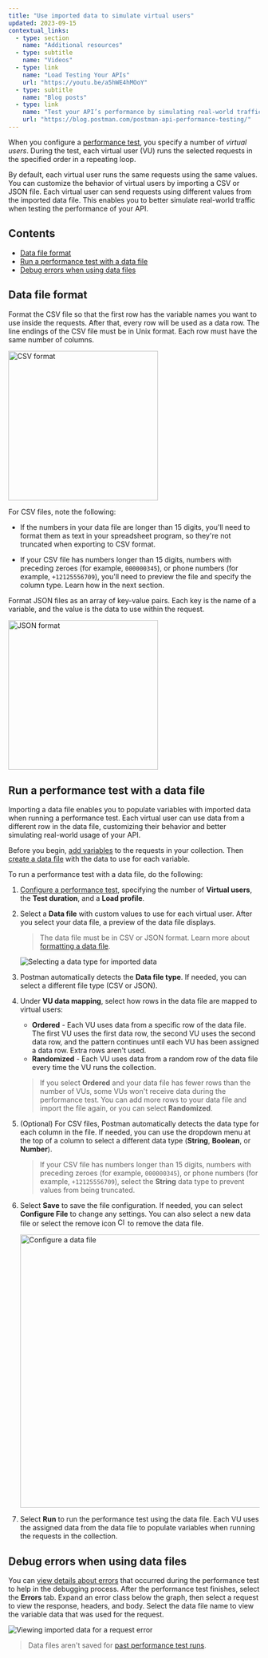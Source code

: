 ```yaml
---
title: "Use imported data to simulate virtual users"
updated: 2023-09-15
contextual_links:
  - type: section
    name: "Additional resources"
  - type: subtitle
    name: "Videos"
  - type: link
    name: "Load Testing Your APIs"
    url: "https://youtu.be/a5hWE4hMOoY"
  - type: subtitle
    name: "Blog posts"
  - type: link
    name: "Test your API’s performance by simulating real-world traffic with Postman"
    url: "https://blog.postman.com/postman-api-performance-testing/"
---
```


When you configure a [performance test](/docs/collections/performance-testing/testing-api-performance/), you specify a number of _virtual users_. During the test, each virtual user (VU) runs the selected requests in the specified order in a repeating loop.

By default, each virtual user runs the same requests using the same values. You can customize the behavior of virtual users by importing a CSV or JSON file. Each virtual user can send requests using different values from the imported data file. This enables you to better simulate real-world traffic when testing the performance of your API.

## Contents

* [Data file format](#data-file-format)
* [Run a performance test with a data file](#run-a-performance-test-with-a-data-file)
* [Debug errors when using data files](#debug-errors-when-using-data-files)

## Data file format

Format the CSV file so that the first row has the variable names you want to use inside the requests. After that, every row will be used as a data row. The line endings of the CSV file must be in Unix format. Each row must have the same number of columns.

<img alt="CSV format" src="https://assets.postman.com/postman-docs/v10/ramen-csv-screenshot.jpg" width="300px"/>

For CSV files, note the following:

* If the numbers in your data file are longer than 15 digits, you'll need to format them as text in your spreadsheet program, so they're not truncated when exporting to CSV format.

* If your CSV file has numbers longer than 15 digits, numbers with preceding zeroes (for example, `000000345`), or phone numbers (for example, `+12125556709`), you'll need to preview the file and specify the column type. Learn how in the next section.

Format JSON files as an array of key-value pairs. Each key is the name of a variable, and the value is the data to use within the request.

<img alt="JSON format" src="https://assets.postman.com/postman-docs/v10/ramen-json-screenshot.jpg" width="300px"/>

## Run a performance test with a data file

Importing a data file enables you to populate variables with imported data when running a performance test. Each virtual user can use data from a different row in the data file, customizing their behavior and better simulating real-world usage of your API.

Before you begin, [add variables](/docs/sending-requests/variables/) to the requests in your collection. Then [create a data file](#data-file-format) with the data to use for each variable.

To run a performance test with a data file, do the following:

1. [Configure a performance test](/docs/collections/performance-testing/testing-api-performance/#configuring-a-performance-test), specifying the number of **Virtual users**, the **Test duration**, and a **Load profile**.

1. Select a **Data file** with custom values to use for each virtual user. After you select your data file, a preview of the data file displays.

    > The data file must be in CSV or JSON format. Learn more about [formatting a data file](#data-file-format).

    <img alt="Selecting a data type for imported data" src="https://assets.postman.com/postman-docs/v10/performance-test-select-data-type-v10-19.jpg" />

1. Postman automatically detects the **Data file type**. If needed, you can select a different file type (CSV or JSON).
1. Under **VU data mapping**, select how rows in the data file are mapped to virtual users:

    * **Ordered** - Each VU uses data from a specific row of the data file. The first VU uses the first data row, the second VU uses the second data row, and the pattern continues until each VU has been assigned a data row. Extra rows aren't used.
    * **Randomized** - Each VU uses data from a random row of the data file every time the VU runs the collection.

    > If you select **Ordered** and your data file has fewer rows than the number of VUs, some VUs won't receive data during the performance test. You can add more rows to your data file and import the file again, or you can select **Randomized**.

1. (Optional) For CSV files, Postman automatically detects the data type for each column in the file. If needed, you can use the dropdown menu at the top of a column to select a different data type (**String**, **Boolean**, or **Number**).

    > If your CSV file has numbers longer than 15 digits, numbers with preceding zeroes (for example, `000000345`), or phone numbers (for example, `+12125556709`), select the **String** data type to prevent values from being truncated.

1. Select **Save** to save the file configuration. If needed, you can select **Configure File** to change any settings. You can also select a new data file or select the remove icon <img alt="Close icon" src="https://assets.postman.com/postman-docs/icon-close.jpg#icon" width="16px"> to remove the data file.

    <img alt="Configure a data file" src="https://assets.postman.com/postman-docs/v10/performance-test-configure-data-file-v10-19.jpg" width="548px" />

1. Select **Run** to run the performance test using the data file. Each VU uses the assigned data from the data file to populate variables when running the requests in the collection.

## Debug errors when using data files

You can [view details about errors](/docs/collections/performance-testing/performance-test-errors/#debugging-errors) that occurred during the performance test to help in the debugging process. After the performance test finishes, select the **Errors** tab. Expand an error class below the graph, then select a request to view the response, headers, and body. Select the data file name to view the variable data that was used for the request.

<img alt="Viewing imported data for a request error" src="https://assets.postman.com/postman-docs/v10/performance-test-data-file-debug-v10-19.jpg" />

> Data files aren't saved for [past performance test runs](/docs/collections/performance-testing/testing-api-performance/#viewing-past-performance-runs).
